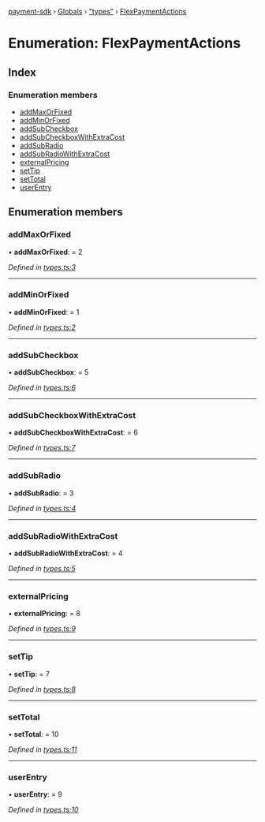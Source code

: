 [payment-sdk](../README.md) › [Globals](../globals.md) › ["types"](../modules/_types_.md) › [FlexPaymentActions](_types_.flexpaymentactions.md)

# Enumeration: FlexPaymentActions

## Index

### Enumeration members

* [addMaxOrFixed](_types_.flexpaymentactions.md#addmaxorfixed)
* [addMinOrFixed](_types_.flexpaymentactions.md#addminorfixed)
* [addSubCheckbox](_types_.flexpaymentactions.md#addsubcheckbox)
* [addSubCheckboxWithExtraCost](_types_.flexpaymentactions.md#addsubcheckboxwithextracost)
* [addSubRadio](_types_.flexpaymentactions.md#addsubradio)
* [addSubRadioWithExtraCost](_types_.flexpaymentactions.md#addsubradiowithextracost)
* [externalPricing](_types_.flexpaymentactions.md#externalpricing)
* [setTip](_types_.flexpaymentactions.md#settip)
* [setTotal](_types_.flexpaymentactions.md#settotal)
* [userEntry](_types_.flexpaymentactions.md#userentry)

## Enumeration members

###  addMaxOrFixed

• **addMaxOrFixed**: = 2

*Defined in [types.ts:3](https://github.com/XcooBee/payment-sdk-js/blob/279407d/src/types.ts#L3)*

___

###  addMinOrFixed

• **addMinOrFixed**: = 1

*Defined in [types.ts:2](https://github.com/XcooBee/payment-sdk-js/blob/279407d/src/types.ts#L2)*

___

###  addSubCheckbox

• **addSubCheckbox**: = 5

*Defined in [types.ts:6](https://github.com/XcooBee/payment-sdk-js/blob/279407d/src/types.ts#L6)*

___

###  addSubCheckboxWithExtraCost

• **addSubCheckboxWithExtraCost**: = 6

*Defined in [types.ts:7](https://github.com/XcooBee/payment-sdk-js/blob/279407d/src/types.ts#L7)*

___

###  addSubRadio

• **addSubRadio**: = 3

*Defined in [types.ts:4](https://github.com/XcooBee/payment-sdk-js/blob/279407d/src/types.ts#L4)*

___

###  addSubRadioWithExtraCost

• **addSubRadioWithExtraCost**: = 4

*Defined in [types.ts:5](https://github.com/XcooBee/payment-sdk-js/blob/279407d/src/types.ts#L5)*

___

###  externalPricing

• **externalPricing**: = 8

*Defined in [types.ts:9](https://github.com/XcooBee/payment-sdk-js/blob/279407d/src/types.ts#L9)*

___

###  setTip

• **setTip**: = 7

*Defined in [types.ts:8](https://github.com/XcooBee/payment-sdk-js/blob/279407d/src/types.ts#L8)*

___

###  setTotal

• **setTotal**: = 10

*Defined in [types.ts:11](https://github.com/XcooBee/payment-sdk-js/blob/279407d/src/types.ts#L11)*

___

###  userEntry

• **userEntry**: = 9

*Defined in [types.ts:10](https://github.com/XcooBee/payment-sdk-js/blob/279407d/src/types.ts#L10)*
